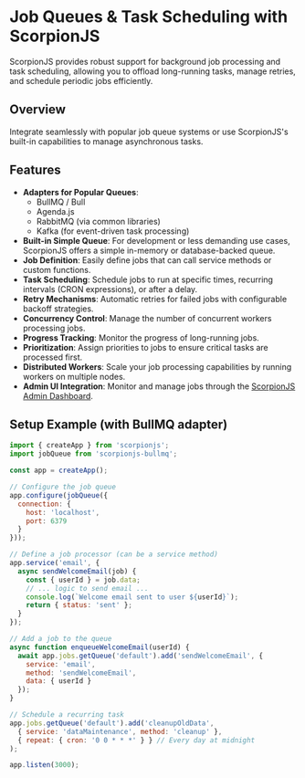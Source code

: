 # Job Queues & Task Scheduling with ScorpionJS

ScorpionJS provides robust support for background job processing and task scheduling, allowing you to offload long-running tasks, manage retries, and schedule periodic jobs efficiently.

## Overview

Integrate seamlessly with popular job queue systems or use ScorpionJS's built-in capabilities to manage asynchronous tasks.

## Features

- **Adapters for Popular Queues**: 
  - BullMQ / Bull
  - Agenda.js
  - RabbitMQ (via common libraries)
  - Kafka (for event-driven task processing)
- **Built-in Simple Queue**: For development or less demanding use cases, ScorpionJS offers a simple in-memory or database-backed queue.
- **Job Definition**: Easily define jobs that can call service methods or custom functions.
- **Task Scheduling**: Schedule jobs to run at specific times, recurring intervals (CRON expressions), or after a delay.
- **Retry Mechanisms**: Automatic retries for failed jobs with configurable backoff strategies.
- **Concurrency Control**: Manage the number of concurrent workers processing jobs.
- **Progress Tracking**: Monitor the progress of long-running jobs.
- **Prioritization**: Assign priorities to jobs to ensure critical tasks are processed first.
- **Distributed Workers**: Scale your job processing capabilities by running workers on multiple nodes.
- **Admin UI Integration**: Monitor and manage jobs through the [ScorpionJS Admin Dashboard](./guides/admin-ui.md).

## Setup Example (with BullMQ adapter)

```javascript
import { createApp } from 'scorpionjs';
import jobQueue from 'scorpionjs-bullmq';

const app = createApp();

// Configure the job queue
app.configure(jobQueue({
  connection: {
    host: 'localhost',
    port: 6379
  }
}));

// Define a job processor (can be a service method)
app.service('email', {
  async sendWelcomeEmail(job) {
    const { userId } = job.data;
    // ... logic to send email ...
    console.log(`Welcome email sent to user ${userId}`);
    return { status: 'sent' };
  }
});

// Add a job to the queue
async function enqueueWelcomeEmail(userId) {
  await app.jobs.getQueue('default').add('sendWelcomeEmail', {
    service: 'email',
    method: 'sendWelcomeEmail',
    data: { userId }
  });
}

// Schedule a recurring task
app.jobs.getQueue('default').add('cleanupOldData', 
  { service: 'dataMaintenance', method: 'cleanup' }, 
  { repeat: { cron: '0 0 * * *' } } // Every day at midnight
);

app.listen(3000);
```
